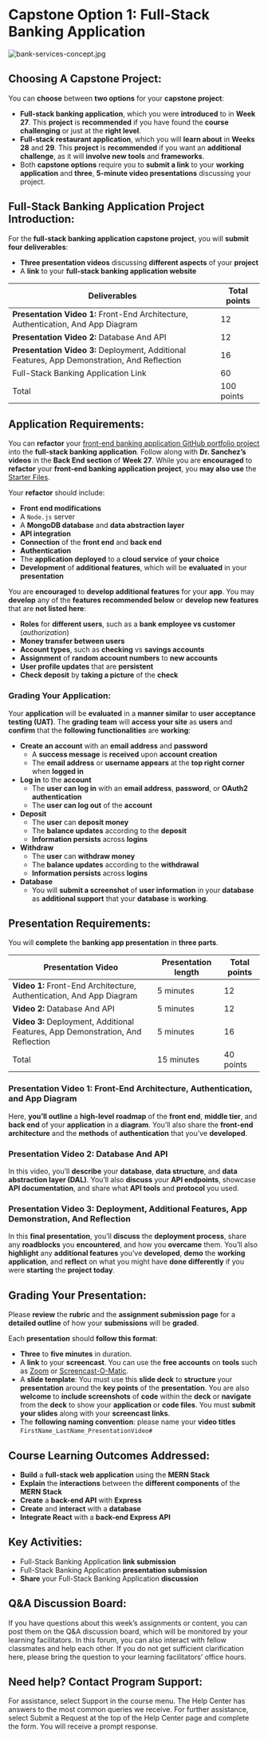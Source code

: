 # Capstone Option 1: Full-Stack Banking Application

![bank-services-concept.jpg](..%2FPics%2Fbank-services-concept.jpg)

## Choosing A Capstone Project:

You can **choose** between **two options** for your **capstone project**:

* **Full-stack banking application**, which you were **introduced** to in **Week 27**. This **project** is **recommended** if you have found the **course challenging** or just at the **right level**.
* **Full-stack restaurant application**, which you will **learn about** in **Weeks 28** and **29**. This **project** is **recommended** if you want an **additional challenge**, as it will **involve new tools** and **frameworks**.
* Both **capstone options** require you to **submit a link** to your **working application** and **three**, **5-minute video presentations** discussing your project.

## Full-Stack Banking Application Project Introduction:

For the **full-stack banking application capstone project**, you will **submit four deliverables**:

* **Three presentation videos** discussing **different aspects** of your **project**
* A **link** to your **full-stack banking application website**

| Deliverables                                                                             | Total points  |
|------------------------------------------------------------------------------------------|---------------|
| **Presentation Video 1:** Front-End Architecture, Authentication, And App Diagram            | 12            |
| **Presentation Video 2:** Database And API                                                   | 12            |
| **Presentation Video 3:** Deployment, Additional Features, App Demonstration, And Reflection | 16            |
| Full-Stack Banking Application Link                                                      | 60            |
| Total                                                                                    | 100 points    |

## Application Requirements:

You can **refactor** your [front-end banking application GitHub portfolio project]() into the **full-stack banking application**. Follow along with **Dr. Sanchez’s videos** in the **Back End section** of **Week 27**. While you are **encouraged** to **refactor** your **front-end banking application project**, you **may also use** the [Starter Files](/Starter_Files).

Your **refactor** should include:

* **Front end modifications**
* A `Node.js` server
* A **MongoDB database** and **data abstraction layer**
* **API integration**
* **Connection** of the **front end** and **back end**
* **Authentication**
* The **application deployed** to a **cloud service** of **your choice**
* **Development** of **additional features**, which will be **evaluated** in your **presentation**

You are **encouraged** to **develop additional features** for your **app**. You may **develop** any of the **features recommended below** or **develop new features** that are **not listed here**:

* **Roles** for **different users**, such as a **bank employee vs customer** (*authorization*)
* **Money transfer between users**
* **Account types**, such as **checking** vs **savings accounts**
* **Assignment** of **random account numbers** to **new accounts**
* **User profile updates** that are **persistent**
* **Check deposit** by **taking a picture** of the **check**

### Grading Your Application:

Your **application** will be **evaluated** in a **manner similar** to **user acceptance testing (UAT)**. The **grading team** will **access your site** as **users** and **confirm** that the **following functionalities** are **working**:

* **Create an account** with an **email address** and **password**
    * A **success message** is **received** upon **account creation**
    * The **email address** or **username appears** at the **top right corner** when **logged in**
* **Log in** to the **account**
    * The **user can log in** with an **email address**, **password**, or **OAuth2 authentication**
    * The **user can log out** of the **account**
* **Deposit**
    * The **user** can **deposit money**
    * The **balance updates** according to the **deposit**
    * **Information persists** across **logins**
* **Withdraw**
    * The **user** can **withdraw money**
    * The **balance updates** according to the **withdrawal**
    * **Information persists** across **logins**
* **Database**
    * You will **submit a screenshot** of **user information** in your **database** as **additional support** that your **database** is **working**.

## Presentation Requirements:

You will **complete** the **banking app presentation** in **three parts**.

| Presentation Video                                                              | Presentation length | Total points    |
|---------------------------------------------------------------------------------|---------------------|-----------------|
| **Video 1:** Front-End Architecture, Authentication, And App Diagram            | 5 minutes           | 12              |
| **Video 2:** Database And API                                                   | 5 minutes           | 12              |
| **Video 3:** Deployment, Additional Features, App Demonstration, And Reflection | 5 minutes           | 16              |
| Total                                                                           | 15 minutes          | 40 points       |

### Presentation Video 1: Front-End Architecture, Authentication, and App Diagram

Here, **you’ll outline** a **high-level roadmap** of the **front end**, **middle tier**, and **back end** of your **application** in a **diagram**. You’ll also share the **front-end architecture** and the **methods** of **authentication** that you’ve **developed**.

### Presentation Video 2: Database And API

In this video, you’ll **describe** your **database**, **data structure**, and **data abstraction layer (DAL)**. You’ll also **discuss** your **API endpoints**, showcase **API documentation**, and share what **API tools** and **protocol** you used.

### Presentation Video 3: Deployment, Additional Features, App Demonstration, And Reflection

In this **final presentation**, you’ll **discuss** the **deployment process**, share any **roadblocks** you **encountered**, and how you **overcame** them. You’ll also **highlight** any **additional features** you’ve **developed**, **demo** the **working application**, and **reflect** on what you might have **done differently** if you were **starting** the **project today**.

## Grading Your Presentation:

Please **review** the **rubric** and the **assignment submission page** for a **detailed outline** of how your **submissions** will be **graded**.

Each **presentation** should **follow this format**:

* **Three** to **five minutes** in duration.
* A **link** to your **screencast**. You can use the **free accounts** on **tools** such as [Zoom](https://www.zoom.us/) or [Screencast-O-Matic](https://screencast-o-matic.com/screen-recorder).
* A **slide template**: You must use this **slide deck** to **structure** your **presentation** around the **key points** of the **presentation**. You are also **welcome** to **include screenshots** of **code** within the **deck** or **navigate** from the **deck** to show your **application** or **code files**. You must **submit your slides** along with your **screencast links**.
* The **following naming convention**: please name your **video titles** `FirstName_LastName_PresentationVideo#`

## Course Learning Outcomes Addressed:

* **Build** a **full-stack web application** using the **MERN Stack**
* **Explain** the **interactions** between the **different components** of the **MERN Stack**
* **Create** a **back-end API** with **Express**
* **Create** and **interact** with a **database**
* **Integrate React** with a **back-end Express API**

## Key Activities:

* Full-Stack Banking Application **link submission**
* Full-Stack Banking Application **presentation submission**
* **Share** your Full-Stack Banking Application **discussion**

## Q&A Discussion Board:

If you have questions about this week’s assignments or content, you can post them on the Q&A discussion board, which will be monitored by your learning facilitators. In this forum, you can also interact with fellow classmates and help each other. If you do not get sufficient clarification here, please bring the question to your learning facilitators’ office hours.

##  Need help? Contact Program Support:

For assistance, select Support in the course menu. The Help Center has answers to the most common queries we receive. For further assistance, select Submit a Request at the top of the Help Center page and complete the form. You will receive a prompt response.